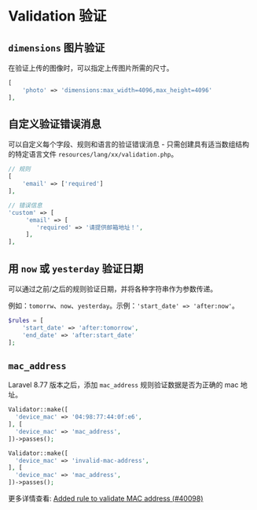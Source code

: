 # Validation 验证

## `dimensions` 图片验证

在验证上传的图像时，可以指定上传图片所需的尺寸。

```php
[
    'photo' => 'dimensions:max_width=4096,max_height=4096'
],
```

## 自定义验证错误消息 

可以自定义每个字段、规则和语言的验证错误消息 - 只需创建具有适当数组结构的特定语言文件 `resources/lang/xx/validation.php`。

```php
// 规则
[
    'email' => ['required']
], 

// 错误信息
'custom' => [
     'email' => [
        'required' => '请提供邮箱地址！',
     ],
],
```

## 用 `now` 或 `yesterday` 验证日期

可以通过之前/之后的规则验证日期，并将各种字符串作为参数传递。

例如：`tomorrw`、`now`、`yesterday`。示例：`'start_date' => 'after:now'`。

```php
$rules = [
    'start_date' => 'after:tomorrow',
    'end_date' => 'after:start_date'
];
```


## `mac_address`

Laravel 8.77 版本之后，添加 `mac_address` 规则验证数据是否为正确的 mac 地址。

```php {4,10}
Validator::make([
  'device_mac' => '04:98:77:44:0f:e6',
], [
  'device_mac' => 'mac_address',
])->passes();

Validator::make([
  'device_mac' => 'invalid-mac-address',
], [
  'device_mac' => 'mac_address',
])->passes();
```

更多详情查看: [Added rule to validate MAC address (#40098)](https://github.com/laravel/framework/pull/40098)
